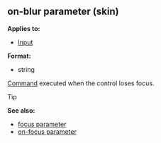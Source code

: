 ## on-blur parameter (skin)

<!-- -->
**Applies to:**
+   [Input](/ref/%7Bskin%7D/control/input.md) 
<!-- -->
**Format:**
+   string


[Command](/ref/%7Bskin%7D/commands.md) executed when the control
loses focus.

> [!TIP] 
> **See also:**
> +   [focus parameter](/ref/%7Bskin%7D/param/focus.md) 
> +   [on-focus parameter](/ref/%7Bskin%7D/param/on-focus.md) 